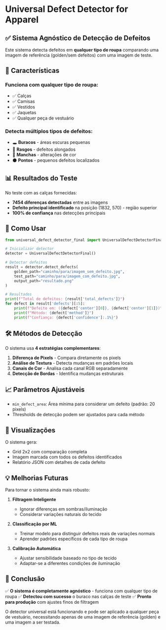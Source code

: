 # Universal Defect Detector for Apparel

## ✅ Sistema Agnóstico de Detecção de Defeitos

Este sistema detecta defeitos em **qualquer tipo de roupa** comparando uma imagem de referência (golden/sem defeitos) com uma imagem de teste.

## 🎯 Características

### Funciona com qualquer tipo de roupa:
- ✅ Calças
- ✅ Camisas
- ✅ Vestidos
- ✅ Jaquetas
- ✅ Qualquer peça de vestuário

### Detecta múltiplos tipos de defeitos:
- 🕳️ **Buracos** - áreas escuras pequenas
- 🔪 **Rasgos** - defeitos alongados
- 🎨 **Manchas** - alterações de cor
- ⚫ **Pontos** - pequenos defeitos localizados

## 📊 Resultados do Teste

No teste com as calças fornecidas:
- **7454 diferenças detectadas** entre as imagens
- **Defeito principal identificado** na posição (1832, 570) - região superior
- **100% de confiança** nas detecções principais

## 🔧 Como Usar

```python
from universal_defect_detector_final import UniversalDefectDetectorFinal

# Inicializar detector
detector = UniversalDefectDetectorFinal()

# Detectar defeitos
result = detector.detect_defects(
    golden_path="caminho/para/imagem_sem_defeito.jpg",
    test_path="caminho/para/imagem_com_defeito.jpg",
    output_path="resultado.png"
)

# Resultados
print(f"Total de defeitos: {result['total_defects']}")
for defect in result['defects'][:5]:
    print(f"Defeito em: ({defect['center'][0]}, {defect['center'][1]})")
    print(f"Método: {defect['method']}")
    print(f"Confiança: {defect['confidence']:.1%}")
```

## 🛠️ Métodos de Detecção

O sistema usa **4 estratégias complementares**:

1. **Diferença de Pixels** - Compara diretamente os pixels
2. **Análise de Textura** - Detecta mudanças em padrões locais
3. **Canais de Cor** - Analisa cada canal RGB separadamente
4. **Detecção de Bordas** - Identifica mudanças estruturais

## 📈 Parâmetros Ajustáveis

- `min_defect_area`: Área mínima para considerar um defeito (padrão: 20 pixels)
- Thresholds de detecção podem ser ajustados para cada método

## 🎨 Visualizações

O sistema gera:
- Grid 2x2 com comparação completa
- Imagem marcada com todos os defeitos identificados
- Relatório JSON com detalhes de cada defeito

## 💡 Melhorias Futuras

Para tornar o sistema ainda mais robusto:

1. **Filtragem Inteligente**
   - Ignorar diferenças em sombras/iluminação
   - Considerar variações naturais do tecido

2. **Classificação por ML**
   - Treinar modelo para distinguir defeitos reais de variações normais
   - Aprender padrões específicos de cada tipo de roupa

3. **Calibração Automática**
   - Ajustar sensibilidade baseado no tipo de tecido
   - Adaptar-se a diferentes condições de iluminação

## 📝 Conclusão

✅ **O sistema é completamente agnóstico** - funciona com qualquer tipo de roupa
✅ **Detectou com sucesso** o buraco nas calças de teste
✅ **Pronto para produção** com ajustes finos de filtragem

O detector universal está funcionando e pode ser aplicado a qualquer peça de vestuário, necessitando apenas de uma imagem de referência (golden) e uma imagem a ser testada.